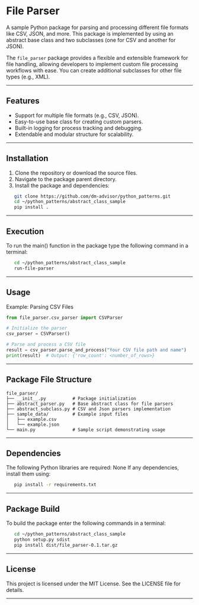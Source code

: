 # File Parser

A sample Python package for parsing and processing different file formats like CSV, JSON, and more.
This package is implemented by using an abstract base class and two subclasses (one for CSV and another for JSON).

The `file_parser` package provides a flexible and extensible framework for file handling, allowing developers to implement custom file processing workflows with ease. You can create additional subclasses for other file types (e.g., XML).

---

## Features

- Support for multiple file formats (e.g., CSV, JSON).
- Easy-to-use base class for creating custom parsers.
- Built-in logging for process tracking and debugging.
- Extendable and modular structure for scalability.

---

## Installation

1. Clone the repository or download the source files.
2. Navigate to the package parent directory.
3. Install the package and dependencies:

```bash
   git clone https://github.com/dm-advisor/python_patterns.git
   cd ~/python_patterns/abstract_class_sample
   pip install .
```

---

## Execution

To run the main() function in the package type the following command in a terminal:

```bash
   cd ~/python_patterns/abstract_class_sample
   run-file-parser
```

---

## Usage

Example: Parsing CSV Files

```python
from file_parser.csv_parser import CSVParser

# Initialize the parser
csv_parser = CSVParser()

# Parse and process a CSV file
result = csv_parser.parse_and_process("Your CSV file path and name")
print(result)  # Output: {'row_count': <number_of_rows>}
```

---

## Package File Structure

```plaintext
file_parser/
├── __init__.py          # Package initialization
├── abstract_parser.py   # Base abstract class for file parsers
├── abstract_subclass.py # CSV and Json parsers implementation
├── sample_data/         # Example input files
│   ├── example.csv
│   └── example.json
└── main.py              # Sample script demonstrating usage
```

---

## Dependencies

The following Python libraries are required:
None
If any dependencies, install them using:

```bash
   pip install -r requirements.txt
```

---

## Package Build

To build the package enter the following commands in a terminal:

```bash
   cd ~/python_patterns/abstract_class_sample
   python setup.py sdist
   pip install dist/file_parser-0.1.tar.gz
```

---

## License

This project is licensed under the MIT License. See the LICENSE file for details.

---
